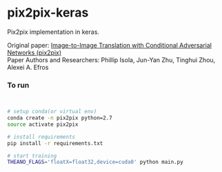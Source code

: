 # pix2pix-keras
Pix2pix implementation in keras.    

Original paper: [Image-to-Image Translation with Conditional Adversarial Networks (pix2pix)](https://arxiv.org/pdf/1611.07004.pdf)    
Paper Authors and Researchers: Phillip Isola, Jun-Yan Zhu, Tinghui Zhou, Alexei A. Efros    

### To run    
```bash


# setup conda(or virtual env)
conda create -n pix2pix python=2.7  
source activate pix2pix

# install requirements
pip install -r requirements.txt

# start training
THEANO_FLAGS='floatX=float32,device=cuda0' python main.py
```    
